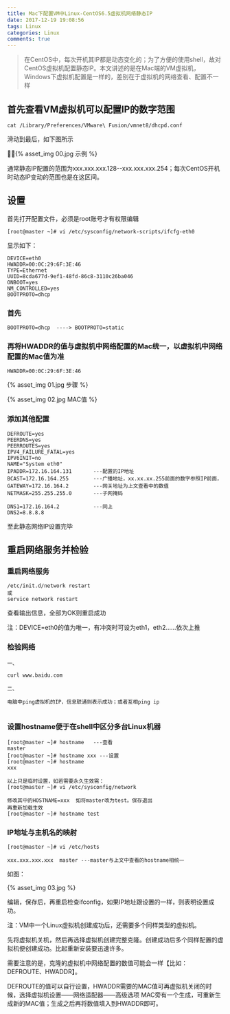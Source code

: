 ```yaml
---
title: Mac下配置VM中Linux-CentOS6.5虚拟机网络静态IP
date: 2017-12-19 19:08:56
tags: Linux
categories: Linux
comments: true
---
```


> 在CentOS中，每次开机其IP都是动态变化的；为了方便的使用shell，故对CentOS虚拟机配置静态IP。本文讲述的是在Mac端的VM虚拟机，Windows下虚拟机配置是一样的，差别在于虚拟机的网络查看、配置不一样

## 首先查看VM虚拟机可以配置IP的数字范围
<!---more--->
```
cat /Library/Preferences/VMware\ Fusion/vmnet8/dhcpd.conf
```

滑动到最后，如下图所示

{% asset_img 00.jpg 示例 %}

通常静态IP配置的范围为xxx.xxx.xxx.128--xxx.xxx.xxx.254；每次CentOS开机时动态IP变动的范围也是在这区间。

## 设置

首先打开配置文件，必须是root账号才有权限编辑

```
[root@master ~]# vi /etc/sysconfig/network-scripts/ifcfg-eth0
```

显示如下：

```
DEVICE=eth0
HWADDR=00:0C:29:6F:3E:46
TYPE=Ethernet
UUID=8cda677d-9ef1-48fd-86c8-3110c26ba046
ONBOOT=yes
NM_CONTROLLED=yes
BOOTPROTO=dhcp
```

### 首先

```
BOOTPROTO=dhcp  ----> BOOTPROTO=static 
```

### 再将HWADDR的值与虚拟机中网络配置的Mac统一，以虚拟机中网络配置的Mac值为准

```
HWADDR=00:0C:29:6F:3E:46
```

{% asset_img 01.jpg 步骤 %}

{% asset_img 02.jpg MAC值 %}


### 添加其他配置

```
DEFROUTE=yes
PEERDNS=yes
PEERROUTES=yes
IPV4_FAILURE_FATAL=yes
IPV6INIT=no
NAME="System eth0"
IPADDR=172.16.164.131       ---配置的IP地址
BCAST=172.16.164.255        ---广播地址，xx.xx.xx.255前面的数字参照IP前面，
GATEWAY=172.16.164.2        ---网关地址为上文查看中的数值
NETMASK=255.255.255.0       ---子网掩码

DNS1=172.16.164.2           ---同上
DNS2=8.8.8.8
```


至此静态网络IP设置完毕


## 重启网络服务并检验

### 重启网络服务

```
/etc/init.d/network restart
或
service network restart

```

查看输出信息，全部为OK则重启成功

注：DEVICE=eth0的值为唯一，有冲突时可设为eth1，eth2……依次上推


### 检验网络

```
一、

curl www.baidu.com

二、

电脑中ping虚拟机的IP，信息联通则表示成功；或者互相ping ip


```

### 设置hostname便于在shell中区分多台Linux机器

```
[root@master ~]# hostname   ---查看
master
[root@master ~]# hostname xxx ---设置
[root@master ~]# hostname
xxx

以上只是临时设置，如若需要永久生效需：
[root@master ~]# vi /etc/sysconfig/network

修改其中的HOSTNAME=xxx  如将master改为test。保存退出
再重新加载生效
[root@master ~]# hostname test
```


### IP地址与主机名的映射

```
[root@master ~]# vi /etc/hosts

xxx.xxx.xxx.xxx  master ---master与上文中查看的hostname相统一
```

如图：

{% asset_img 03.jpg  %}


编辑，保存后，再重启检查ifconfig，如果IP地址跟设置的一样，则表明设置成功。


注：VM中一个Linux虚拟机创建成功后，还需要多个同样类型的虚拟机。

先将虚拟机关机，然后再选择虚拟机创建完整克隆。创建成功后多个同样配置的虚拟机便创建成功。比起重新安装要迅速许多。

需要注意的是，克隆的虚拟机中网络配置的数值可能会一样【比如：DEFROUTE、HWADDR】。

DEFROUTE的值可以自行设置，HWADDR需要的MAC值可再虚拟机关闭的时候，选择虚拟机设置——网络适配器——高级选项 MAC旁有一个生成，可重新生成新的MAC值；生成之后再将数值填入到HWADDR即可。





